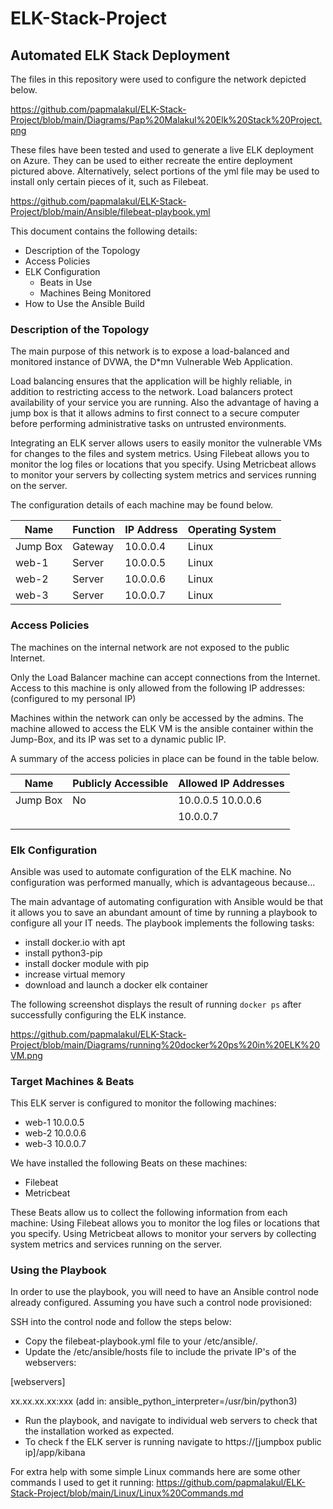 # ELK-Stack-Project
## Automated ELK Stack Deployment

The files in this repository were used to configure the network depicted below.

https://github.com/papmalakul/ELK-Stack-Project/blob/main/Diagrams/Pap%20Malakul%20Elk%20Stack%20Project.png

These files have been tested and used to generate a live ELK deployment on Azure. They can be used to either recreate the entire deployment pictured above. Alternatively, select portions of the yml file may be used to install only certain pieces of it, such as Filebeat.

https://github.com/papmalakul/ELK-Stack-Project/blob/main/Ansible/filebeat-playbook.yml

This document contains the following details:
- Description of the Topology
- Access Policies
- ELK Configuration
  - Beats in Use
  - Machines Being Monitored
- How to Use the Ansible Build


### Description of the Topology

The main purpose of this network is to expose a load-balanced and monitored instance of DVWA, the D*mn Vulnerable Web Application.

Load balancing ensures that the application will be highly reliable, in addition to restricting access to the network.
Load balancers protect availability of your service you are running. Also the advantage of having a jump box is that it allows admins to first connect to a secure computer before performing administrative tasks on untrusted environments.

Integrating an ELK server allows users to easily monitor the vulnerable VMs for changes to the files and system metrics.
Using Filebeat allows you to monitor the log files or locations that you specify. Using Metricbeat allows to monitor your servers by collecting system metrics and services running on the server.

The configuration details of each machine may be found below.

| Name     | Function | IP Address | Operating System |
|----------|----------|------------|------------------|
| Jump Box | Gateway  | 10.0.0.4   | Linux            |
| web-1    | Server   | 10.0.0.5   | Linux            |
| web-2    | Server   | 10.0.0.6   | Linux            |
| web-3    | Server   | 10.0.0.7   | Linux            |

### Access Policies

The machines on the internal network are not exposed to the public Internet. 

Only the Load Balancer machine can accept connections from the Internet. Access to this machine is only allowed from the following IP addresses:
(configured to my personal IP)

Machines within the network can only be accessed by the admins.
The machine allowed to access the ELK VM is the ansible container within the Jump-Box, and its IP was set to a dynamic public IP.

A summary of the access policies in place can be found in the table below.

| Name     | Publicly Accessible | Allowed IP Addresses |
|----------|---------------------|----------------------|
| Jump Box | No                  | 10.0.0.5 10.0.0.6    |
|          |                     | 10.0.0.7             |
|          |                     |                      |

### Elk Configuration

Ansible was used to automate configuration of the ELK machine. No configuration was performed manually, which is advantageous because...

The main advantage of automating configuration with Ansible would be that it allows you to save an abundant amount of time by running a playbook to configure all your IT needs.
The playbook implements the following tasks:
- install docker.io with apt
- install python3-pip
- install docker module with pip
- increase virtual memory
- download and launch a docker elk container

The following screenshot displays the result of running `docker ps` after successfully configuring the ELK instance.

https://github.com/papmalakul/ELK-Stack-Project/blob/main/Diagrams/running%20docker%20ps%20in%20ELK%20VM.png

### Target Machines & Beats
This ELK server is configured to monitor the following machines:

- web-1 10.0.0.5
- web-2 10.0.0.6
- web-3 10.0.0.7

We have installed the following Beats on these machines:
- Filebeat
- Metricbeat

These Beats allow us to collect the following information from each machine:
Using Filebeat allows you to monitor the log files or locations that you specify. Using Metricbeat allows to monitor your servers by collecting system metrics and services running on the server.

### Using the Playbook
In order to use the playbook, you will need to have an Ansible control node already configured. Assuming you have such a control node provisioned: 

SSH into the control node and follow the steps below:
- Copy the filebeat-playbook.yml file to your /etc/ansible/.
- Update the /etc/ansible/hosts file to include the private IP's of the webservers:

[webservers]

xx.xx.xx.xx:xxx (add in: ansible_python_interpreter=/usr/bin/python3)

- Run the playbook, and navigate to individual web servers to check that the installation worked as expected.
- To check f the ELK server is running navigate to https://[jumpbox public ip]/app/kibana

For extra help with some simple Linux commands here are some other commands I used to get it running:
https://github.com/papmalakul/ELK-Stack-Project/blob/main/Linux/Linux%20Commands.md

